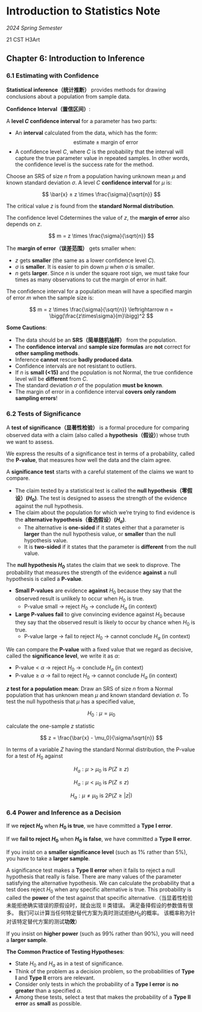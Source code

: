 # Introduction to Statistics Note

*2024 Spring Semester*

$\text{21 CST H3Art}$

## Chapter 6: Introduction to Inference

### 6.1 Estimating with Confidence

**Statistical inference（统计推断）** provides methods for drawing conclusions about a population from sample data.

**Confidence Interval（置信区间）**:

A **level $C$ confidence interval** for a parameter has two parts:
- An **interval** calculated from the data, which has the form:
$$\text{estimate} ± \text{margin of error}$$
- A confidence level $C$, where $C$ is the probability that the interval will capture the true parameter value in repeated samples. In other words, the confidence level is the success rate for the method.

Choose an SRS of size $n$ from a population having unknown mean $\mu$ and known standard deviation $σ$. A level $C$ **confidence interval** for $\mu$ is:

$$
\bar{x} ± z \times \frac{\sigma}{\sqrt{n}}
$$

The critical value $z$ is found from the **standard Normal distribution**.

The confidence level Cdetermines the value of $z$, the **margin of error** also depends on $z$.

$$
m = z \times \frac{\sigma}{\sqrt{n}}
$$

The **margin of error（误差范围）** gets smaller when:
- $z$ gets **smaller** (the same as a lower confidence level $C$).
- $σ$ is **smaller**. It is easier to pin down $µ$ when $σ$ is smaller.
- $n$ gets **larger**. Since $n$ is under the square root sign, we must take four times as many observations to cut the margin of error in half.

The confidence interval for a population mean will have a specified margin of error $m$ when the sample size is:

$$
m = z \times \frac{\sigma}{\sqrt{n}} \leftrightarrow n = \bigg(\frac{z\times\sigma}{m}\bigg)^2
$$

**Some Cautions**:
- The data should be an **SRS（简单随机抽样）** from the population.
- The **confidence interval** and **sample size formulas** are **not** correct for **other sampling methods**.
- Inference **cannot** rescue **badly produced data**.
- Confidence intervals are not resistant to outliers.
- If $n$ is **small (<15)** and the population is not Normal, the true confidence level will be **different** from $C$.
- The standard deviation $\sigma$ of the population **must be known**.
- The margin of error in a confidence interval **covers only random sampling errors**!

### 6.2 Tests of Significance

A **test of significance（显著性检验）** is a formal procedure for comparing observed data with a claim (also called a **hypothesis（假设）**) whose truth we want to assess.

We express the results of a significance test in terms of a probability, called the **P-value**, that measures how well the data and the claim agree.

A **significance test** starts with a careful statement of the claims we want to compare. 
- The claim tested by a statistical test is called the **null hypothesis（零假设）($H_0$)**. The test is designed to assess the strength of the evidence against the null hypothesis. 
- The claim about the population for which we’re trying to find evidence is the **alternative hypothesis（备选假设）($H_a$)**.
  - The alternative is **one-sided** if it states either that a parameter is **larger** than the null hypothesis value, or **smaller** than the null hypothesis value. 
  - It is **two-sided** if it states that the parameter is **different** from the null value.

The **null hypothesis $H_0$** states the claim that we seek to disprove. The probability that measures the strength of the evidence **against** a null hypothesis is called a **P-value**.
- **Small P-values** are evidence **against** $H_0$ because they say that the observed result is unlikely to occur when $H_0$ is true.
  - P-value small $→$ reject $H_0$ $→$ conclude $H_a$ (in context)
- **Large P-values** **fail** to give convincing evidence against $H_0$ because they say that the observed result is likely to occur by chance when $H_0$ is true.
  - P-value large $→$ fail to reject $H_0$ $→$ cannot conclude $H_a$ (in context)

We can compare the **P-value** with a fixed value that we regard as decisive, called the **significance level**, we write it as $\alpha$:
- P-value < $\alpha$ $→$ reject $H_0$ → conclude $H_a$ (in context)
- P-value ≥ $\alpha$ $→$ fail to reject $H_0$ $→$ cannot conclude $H_a$ (in context)

**$z$ test for a population mean**:
Draw an SRS of size $n$ from a Normal population that has unknown mean $\mu$ and known standard deviation $\sigma$. To test the null hypothesis that $\mu$ has a specified value,

$$
H_0: \mu = \mu_0
$$

calculate the one-sample $z$ statistic

$$
z = \frac{\bar{x} - \mu_0}{\sigma/\sqrt{n}}
$$

In terms of a variable $Z$ having the standard Normal distribution, the P-value for a test of $H_0$ against

$$
H_a: \mu > \mu_0\text{ is }P(Z\geq z)
$$

$$
H_a: \mu < \mu_0\text{ is }P(Z\leq z)
$$

$$
H_a: \mu \not= \mu_0 \text{ is }2P(Z\geq|z|)
$$

### 6.4 Power and Inference as a Decision

If we **reject $H_0$** when **$H_0$ is true**, we have committed a **Type I error**. 

If we **fail to reject $H_0$** when **$H_0$ is false**, we have committed a **Type II error**.

If you insist on a **smaller significance level** (such as 1% rather than 5%), you have to take a **larger sample**. 

A significance test makes a **Type II error** when it fails to reject a null hypothesis that really is false. There are many values of the parameter satisfying the alternative hypothesis. We can calculate the probability that a test does reject $H_0$ when any specific alternative is true. This probability is called the **power** of the test against that specific alternative.（当显着性检验未能拒绝确实错误的原假设时，就会出现 II 类错误。 满足备择假设的参数值有很多。 我们可以计算当任何特定替代方案为真时测试拒绝$H_0$的概率。 该概率称为针对该特定替代方案的测试**功效**）

If you insist on **higher power** (such as 99% rather than 90%), you will need a **larger sample**.

**The Common Practice of Testing Hypotheses**:
- State $H_0$ and $H_a$ as in a test of significance. 
- Think of the problem as a decision problem, so the probabilities of **Type I** and **Type II** errors are relevant. 
- Consider only tests in which the probability of a **Type I error** is **no greater** than a specified $\alpha$. 
- Among these tests, select a test that makes the probability of a **Type II error** as **small** as possible.
